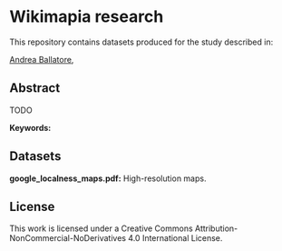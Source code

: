 Wikimapia research
=============================================
This repository contains datasets produced for the study described in:

[Andrea Ballatore](http://sites.google.com/site/andreaballatore),


## Abstract

TODO

**Keywords:**

## Datasets

**google_localness_maps.pdf:** High-resolution maps.

## License

This work is licensed under a Creative Commons Attribution-NonCommercial-NoDerivatives 4.0 International License.
